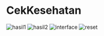 # CekKesehatan

![hasil1](https://user-images.githubusercontent.com/31751464/32131285-9ffb5ab8-bbd4-11e7-9630-a22b5159ae28.png)
![hasil2](https://user-images.githubusercontent.com/31751464/32131286-a08a29b4-bbd4-11e7-9097-c4061050e05a.png)
![interface](https://user-images.githubusercontent.com/31751464/32131287-a23cd504-bbd4-11e7-9aae-ae9f73e04987.png)
![reset](https://user-images.githubusercontent.com/31751464/32131288-a289abea-bbd4-11e7-85e3-4c0604bf7555.png)
